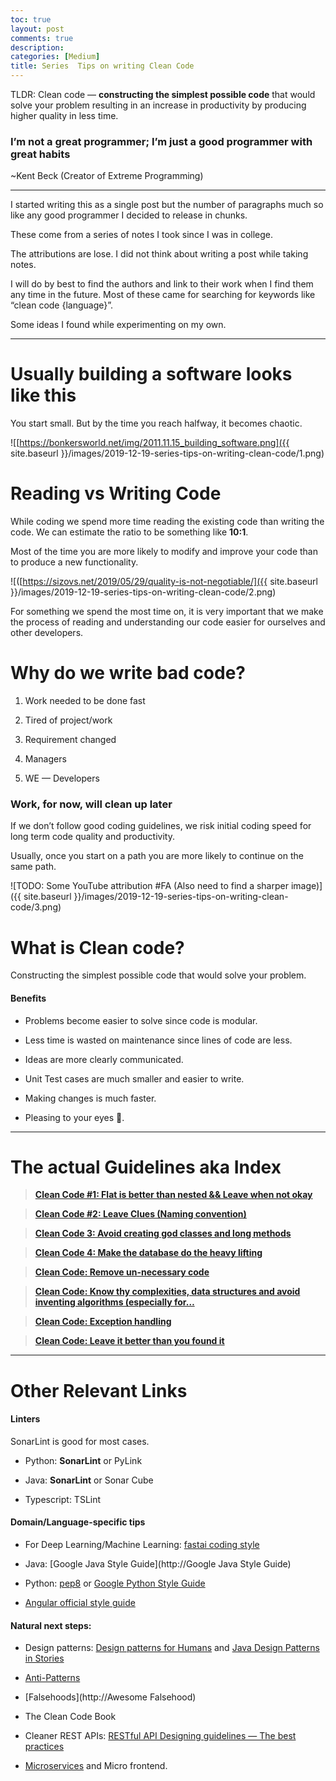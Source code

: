 ```yaml
---
toc: true
layout: post
comments: true
description: 
categories: [Medium]
title: Series  Tips on writing Clean Code
---
```


TLDR: Clean code — **constructing the simplest possible code** that would solve your problem resulting in an increase in productivity by producing higher quality in less time.

### I’m not a great programmer; I’m just a good programmer with great habits

~Kent Beck (Creator of Extreme Programming)

---

I started writing this as a single post but the number of paragraphs much so like any good programmer I decided to release in chunks.

These come from a series of notes I took since I was in college.

The attributions are lose. I did not think about writing a post while taking notes.

I will do by best to find the authors and link to their work when I find them any time in the future. Most of these came for searching for keywords like “clean code {language}”.

Some ideas I found while experimenting on my own.

---

# Usually building a software looks like this

You start small. But by the time you reach halfway, it becomes chaotic.

![[https://bonkersworld.net/img/2011.11.15_building_software.png]({{ site.baseurl }}/images/2019-12-19-series-tips-on-writing-clean-code/1.png)

# Reading vs Writing Code

While coding we spend more time reading the existing code than writing the code. We can estimate the ratio to be something like **10:1**.

Most of the time you are more likely to modify and improve your code than to produce a new functionality.

![([https://sizovs.net/2019/05/29/quality-is-not-negotiable/]({{ site.baseurl }}/images/2019-12-19-series-tips-on-writing-clean-code/2.png)

For something we spend the most time on, it is very important that we make the process of reading and understanding our code easier for ourselves and other developers.

# Why do we write bad code?

1. Work needed to be done fast

1. Tired of project/work

1. Requirement changed

1. Managers

1. WE — Developers

### Work, for now, will clean up later

If we don’t follow good coding guidelines, we risk initial coding speed for long term code quality and productivity.

Usually, once you start on a path you are more likely to continue on the same path.

![TODO: Some YouTube attribution #FA (Also need to find a sharper image)]({{ site.baseurl }}/images/2019-12-19-series-tips-on-writing-clean-code/3.png)

# What is Clean code?

Constructing the simplest possible code that would solve your problem.

#### Benefits

- Problems become easier to solve since code is modular.

- Less time is wasted on maintenance since lines of code are less.

- Ideas are more clearly communicated.

- Unit Test cases are much smaller and easier to write.

- Making changes is much faster.

- Pleasing to your eyes 👀.

---

# The actual Guidelines aka Index

> [**Clean Code #1: Flat is better than nested && Leave when not okay**](https://medium.com/@ankushchoubey/clean-code-1-flat-is-better-than-nested-leave-when-not-okay-c09ba74090ef)
>
> <small></small>

> [**Clean Code #2: Leave Clues (Naming convention)**](https://medium.com/@ankushchoubey/clean-code-2-leave-clues-naming-convention-89932c18abac)
>
> <small></small>

> [**Clean Code 3: Avoid creating god classes and long methods**](https://medium.com/@ankushchoubey/clean-code-3-avoid-creating-god-classes-and-long-methods-f3d76b1b622a)
>
> <small></small>

> [**Clean Code 4: Make the database do the heavy lifting**](https://medium.com/@ankushchoubey/clean-code-4-make-the-database-do-the-heavy-lifting-88178a1c3a16)
>
> <small></small>

> [**Clean Code: Remove un-necessary code**](https://medium.com/@ankushchoubey/clean-code-remove-un-necessary-code-c477707e5be1)
>
> <small></small>

> [**Clean Code: Know thy complexities, data structures and avoid inventing algorithms (especially for…**](https://medium.com/@ankushchoubey/clean-code-know-thy-complexities-data-structures-and-avoid-inventing-algorithms-especially-for-43dfcff10bcd)
>
> <small></small>

> [**Clean Code: Exception handling**](https://medium.com/@ankushchoubey/clean-code-exception-handling-a7bca1e66d9e)
>
> <small></small>

> [**Clean Code: Leave it better than you found it**](https://medium.com/@ankushchoubey/clean-code-leave-it-better-than-you-found-it-604c7e06235d)
>
> <small></small>

---

# Other Relevant Links

#### Linters

SonarLint is good for most cases.

- Python: **SonarLint** or PyLink

- Java: **SonarLint** or Sonar Cube

- Typescript: TSLint

#### Domain/Language-specific tips

- For Deep Learning/Machine Learning: [fastai coding style](https://docs.fast.ai/dev/style.html)

- Java: [Google Java Style Guide](http://Google Java Style Guide)

- Python: [pep8](https://realpython.com/python-pep8/) or [Google Python Style Guide](http://google.github.io/styleguide/pyguide.html)

- [Angular official style guide](https://angular.io/guide/styleguide)

#### Natural next steps:

- Design patterns: [Design patterns for Humans](https://github.com/kamranahmedse/design-patterns-for-humans) and [Java Design Patterns in Stories](https://www.programcreek.com/java-design-patterns-in-stories/)

- [Anti-Patterns](https://sourcemaking.com/antipatterns)

- [Falsehoods](http://Awesome Falsehood)

- The Clean Code Book

- Cleaner REST APIs: [RESTful API Designing guidelines — The best practices](https://hackernoon.com/restful-api-designing-guidelines-the-best-practices-60e1d954e7c9)

- [Microservices](https://microservices.io/articles/applying.html) and Micro frontend.